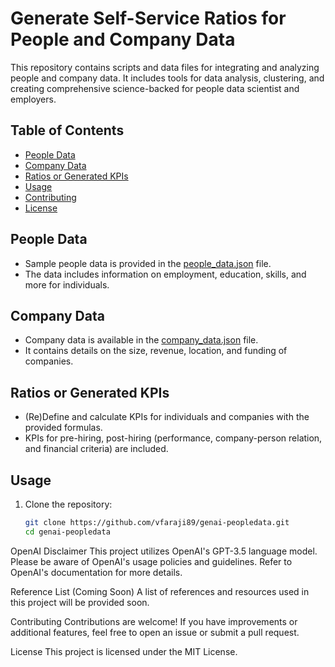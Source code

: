 # Generate Self-Service Ratios for People and Company Data

This repository contains scripts and data files for integrating and analyzing people and company data. It includes tools for data analysis, clustering, and creating comprehensive science-backed for people data scientist and employers.

## Table of Contents
- [People Data](#people-data)
- [Company Data](#company-data)
- [Ratios or Generated KPIs](#ratios-or-generated-kpis)
- [Usage](#usage)
- [Contributing](#contributing)
- [License](#license)

## People Data
- Sample people data is provided in the [people_data.json](https://github.com/vfaraji89/genai-peopledata/blob/main/persondata) file.
- The data includes information on employment, education, skills, and more for individuals.

## Company Data
- Company data is available in the [company_data.json](https://github.com/vfaraji89/genai-peopledata/blob/main/companydata) file.
- It contains details on the size, revenue, location, and funding of companies.

## Ratios or Generated KPIs
- (Re)Define and calculate KPIs for individuals and companies with the provided formulas.
- KPIs for pre-hiring, post-hiring (performance, company-person relation, and financial criteria) are included.

## Usage
1. Clone the repository:
   ```bash
   git clone https://github.com/vfaraji89/genai-peopledata.git
   cd genai-peopledata

OpenAI Disclaimer
This project utilizes OpenAI's GPT-3.5 language model. Please be aware of OpenAI's usage policies and guidelines. Refer to OpenAI's documentation for more details.

Reference List (Coming Soon)
A list of references and resources used in this project will be provided soon.

Contributing
Contributions are welcome! If you have improvements or additional features, feel free to open an issue or submit a pull request.

License
This project is licensed under the MIT License.
